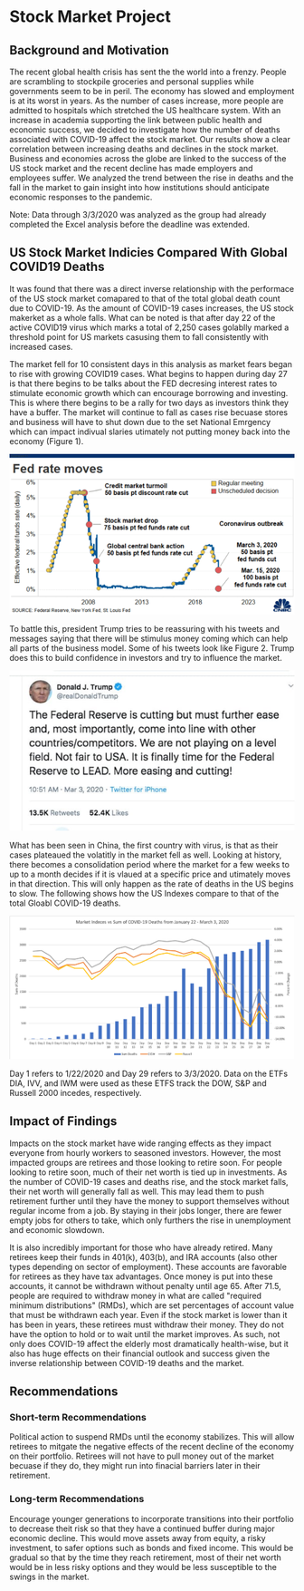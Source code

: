 # Stock Market Project 


## Background and Motivation
The recent global health crisis has sent the the world into a frenzy. People are scrambling to stockpile groceries and personal supplies while governments seem to be in peril. The economy has slowed and employment is at its worst in years. As the number of cases increase, more people are admitted to hospitals which stretched the US healthcare system. With an increase in academia supporting the link between public health and economic success, we decided to investigate how the number of deaths associated with COVID-19 affect the stock market. Our results show a clear correlation between increasing deaths and declines in the stock market. Business and economies across the globe are linked to the success of the US stock market and the recent decline has made employers and employees suffer. We analyzed the trend between the rise in deaths and the fall in the market to gain insight into how institutions should anticipate economic responses to the pandemic.

Note: Data through 3/3/2020 was analyzed as the group had already completed the Excel analysis before the deadline was extended.

## US Stock Market Indicies Compared With Global COVID19 Deaths
It was found that there was a direct inverse relationship with the performace of the US stock market comapared to that of the total global death count due to COVID-19. As the amount of COVID-19 cases increases, the US stock makerket as a whole falls. What can be noted is that after day 22 of the active COVID19 virus which marks a total of 2,250 cases golablly marked a threshold point for US markets casusing them to fall consistently with increased cases. 

The market fell for 10 consistent days in this analysis as market fears began to rise with growing COVID19 cases. What begins to happen during day 27 is that there begins to be talks about the FED decresing interest rates to stimulate economic growth which can encourage borrowing and investing. This is where there begins to be a rally for two days as investors think they have a buffer. The market will continue to fall as cases rise becuase stores and business will have to shut down due to the set National Emrgency which can impact indivual slaries utimately not putting money back into the economy (Figure 1). 

![](fed_cut.png)

To battle this, president Trump tries to be reassuring with his tweets and messages saying that there will be stimulus money coming which can help all parts of the business model. Some of his tweets look like Figure 2. Trump does this to build confidence in investors and try to influence the market. 

![](trump_influence.jpg)

What has been seen in China, the first country with virus, is that as their cases plateaued the volatitly in the market fell as well. Looking at history, there becomes a consolidation period where the market for a few weeks to up to a month decides if it is vlaued at a specific price and utimately moves in that direction. This will only happen as the rate of deaths in the US begins to slow.  The following shows how the US Indexes compare to that of the total Gloabl COVID-19 deaths. 

![](index_vs_deaths.png)

Day 1 refers to 1/22/2020 and Day 29 refers to 3/3/2020. Data on the ETFs DIA, IVV, and IWM were used as these ETFS track the DOW, S&P and Russell 2000 incedes, respectively. 

## Impact of Findings

Impacts on the stock market have wide ranging effects as they impact everyone from hourly workers to seasoned investors. However, the most impacted groups are retirees and those looking to retire soon. For people looking to retire soon, much of their net worth is tied up in investments. As the number of COVID-19 cases and deaths rise, and the stock market falls, their net worth will generally fall as well. This may lead them to push retirement further until they have the money to support themselves without regular income from a job. By staying in their jobs longer, there are fewer empty jobs for others to take, which only furthers the rise in unemployment and economic slowdown.

It is also incredibly important for those who have already retired. Many retirees keep their funds in 401(k), 403(b), and IRA accounts (also other types depending on sector of employment). These accounts are favorable for retirees as they have tax advantages. Once money is put into these accounts, it cannot be withdrawn without penalty until age 65. After 71.5, people are required to withdraw money in what are called "required minimum distributions" (RMDs), which are set percentages of account value that must be withdrawn each year. Even if the stock market is lower than it has been in years, these retirees must withdraw their money. They do not have the option to hold or to wait until the market improves. As such, not only does COVID-19 affect the elderly most dramatically health-wise, but it also has huge effects on their financial outlook and success given the inverse relationship between COVID-19 deaths and the market.


## Recommendations 

### Short-term Recommendations 
Political action to suspend RMDs until the economy stabilizes. This will allow retirees to mitgate the negative effects of the recent decline of the economy on their portfolio. Retirees will not have to pull money out of the market becuase if they do, they might run into finacial barriers later in their retirement. 


### Long-term Recommendations
Encourage younger generations to incorporate transitions into their portfolio to decrease theit risk so that they have a continued buffer during major economic decline. This would move assets away from equity, a risky investment, to safer options such as bonds and fixed income. This would be gradual so that by the time they reach retirement, most of their net worth would be in less risky options and they would be less susceptible to the swings in the market.
